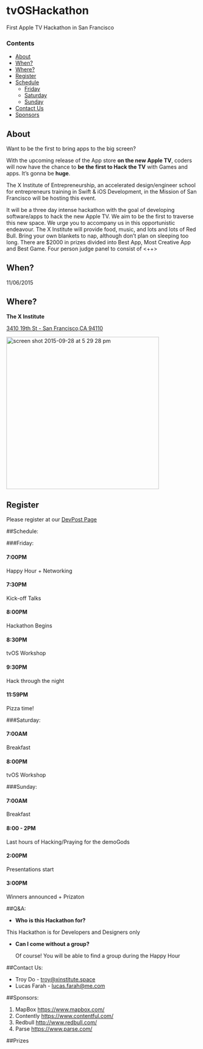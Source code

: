 # tvOSHackathon
First Apple TV Hackathon in San Francisco

### Contents
 - [About](#about)
 - [When?](#when)
 - [Where?](#where)
 - [Register](#register)
 - [Schedule](#schedule)
      - [Friday](#friday)
      - [Saturday](#saturday)
      - [Sunday](#sunday)
 - [Contact Us](#contact-us)
 - [Sponsors](#sponsors)



## About
 Want to be the first to bring apps to the big screen? 
 
 With the upcoming release of the App store **on the new Apple TV**, coders will now have the chance to **be the first to Hack the TV** with Games and apps. It’s gonna be **huge**. 
 <p>The X Institute of Entrepreneurship, an accelerated design/engineer school for entrepreneurs training in Swift & iOS Development, in the Mission of San Francisco will be hosting this event. <p>
 
It will be a three day intense hackathon with the goal of developing software/apps to hack the new Apple TV.  We aim to be the first to traverse this new space. We urge you to accompany us in this opportunistic endeavour. 
The X Institute will provide food, music, and lots and lots of Red Bull. Bring your own blankets to nap, although don’t plan on sleeping too long. There are $2000 in prizes divided into Best App, Most Creative App and Best Game. Four person judge panel to consist of <++>  <p>

## When?
11/06/2015

## Where?
**The X Institute**

[3410 19th St - San Francisco,CA 94110](https://www.google.com/maps/place/The+X+Institute/@37.76035,-122.419611,17z/data=!3m1!4b1!4m2!3m1!1s0x808f7e3c8ba29873:0x76ae3a4c7d6bddb9)

<img width="400" alt="screen shot 2015-09-28 at 5 29 28 pm" src="https://cloud.githubusercontent.com/assets/6511079/10152438/cbd7478a-6606-11e5-850b-4240e12527d5.png">

## Register
Please register at our [DevPost Page](http://hackthetv.devpost.com)

##Schedule:  

 
###Friday:

#### 7:00PM 
Happy Hour + Networking

#### 7:30PM 
Kick-off Talks

#### 8:00PM 
Hackathon Begins

#### 8:30PM 
tvOS Workshop

#### 9:30PM 
Hack through the night

#### 11:59PM 
Pizza time!  

 
###Saturday:

#### 7:00AM 
Breakfast

#### 8:00PM 
tvOS Workshop  

 
###Sunday:

#### 7:00AM 
Breakfast

#### 8:00 - 2PM 
Last hours of Hacking/Praying for the demoGods

#### 2:00PM 
Presentations start

#### 3:00PM 
Winners announced + Prizaton

##Q&A:

- **Who is this Hackathon for?**
  
This Hackathon is for Developers and Designers only

- **Can I come without a group?**

  Of course! You will be able to find a group during the Happy Hour


##Contact Us:
- Troy Do - troy@xinstitute.space
- Lucas Farah - lucas.farah@me.com

##Sponsors:

1. MapBox https://www.mapbox.com/
2. Contently https://www.contentful.com/
3. Redbull http://www.redbull.com/
4. Parse https://www.parse.com/

##Prizes
